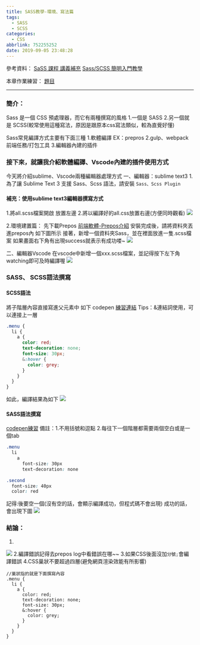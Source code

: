 ```yaml
---
title: SASS教學-環境、寫法篇
tags:
  - SASS
  - SCSS
categories:
  - CSS
abbrlink: 752255252
date: 2019-09-05 23:48:28
---
```


參考資料：
[SaSS 課程 講義補充](https://quip.com/OVV1AtQbIRYj)
[Sass/SCSS 簡明入門教學](https://blog.techbridge.cc/2017/06/30/sass-scss-tutorial-introduction/)
<!-- more -->

本章作業練習：
[題目](https://www.udemy.com/sasssecret/learn/lecture/14367144#questions/7144762) 
- - - -
### 簡介：
Sass 是一個 CSS 預處理器，而它有兩種撰寫的風格
1.一個是 SASS
2.另一個就是 SCSS(較常使用這種寫法，原因是跟原本css寫法類似，較為直覺好懂)

Sass常見編譯方式主要有下面三種
1.軟體編譯 EX：prepros
2.gulp、webpack 前端任務/打包工具
3.編輯器內建的插件

### 接下來，就讓我介紹軟體編譯、Vscode內建的插件使用方式
今天將介紹sublime、Vscode兩種編輯器處理方式
一、編輯器：sublime text3
1.為了讓 Sublime Text 3 支援 Sass、Scss 語法，請安裝 `Sass、Scss Plugin`

#### 補充：使用sublime text3編輯器撰寫方式
1.將all.scss檔案開啟 放置左邊
2.將以編譯好的all.css放置右邊(方便同時觀看)
![](https://i.imgur.com/b2MEoj0.png)

2.環境建置篇：
先下載Prepos [前端軟體-Prepos介紹](https://wcc723.github.io/tools/2013/12/27/prepos-intro/)
安裝完成後，請將資料夾丟進prepos內 如下圖所示
接著，新增一個資料夾Sass，並在裡面放進一隻.scss檔案
如果畫面右下角有出現success就表示有成功喽~
![](https://i.imgur.com/yHIMQXa.png)

二、編輯器Vscode
在vscode中新增一個xxx.scss檔案，並記得按下左下角watching即可及時編譯喔
![](https://i.imgur.com/VZAYGiD.png)

### SASS、 SCSS語法撰寫
#### SCSS語法
將子階層內容直接寫進父元素中 如下 codepen [練習連結](https://codepen.io/chunwen/pen/JqyQMK)
Tips：&連結詞使用，可以連接上一層
```css
.menu {
  li {
    a {
      color: red;
      text-decoration: none;
      font-size: 30px;
      &:hover {
        color: grey;
      }
    }
  }
}
```

如此，編譯結果為如下
![](https://i.imgur.com/XUbw7rr.png)

#### SASS語法撰寫 
[codepen練習](https://codepen.io/chunwen/pen/VOMvBW)
備註：1.不用括號和逗點 2.每往下一個階層都需要兩個空白或是一個tab
```css
.menu
  li
    a
      font-size: 30px
      text-decoration: none
      
.second
  font-size: 40px
  color: red
```

記得:後要空一個(沒有空的話，會顯示編譯成功，但程式碼不會出現)
成功的話，會出現下圖
![](https://i.imgur.com/D37gRLL.png)

### 結論：
1.
![](https://i.imgur.com/0JaBszm.png)
2.編譯錯誤記得去prepos log中看錯誤在哪~~
3.如果CSS後面沒加`分號;`會編譯錯誤
4.CSS巢狀不要超過四層(避免網頁渲染效能有所影響)
```
//巢狀指的就是下面撰寫內容
.menu {
  li {
    a {
      color: red;
      text-decoration: none;
      font-size: 30px;
      &:hover {
        color: grey;
      }
    }
  }
}
```

